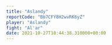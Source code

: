 ```yaml
---
title: "Aslandy"
reportCode: "Bb7CFY8H2wvRK6yZ"
player: "Aslandy"
fight: "Al'ar"
date: 2021-10-27T18:44:38.310000+00:00
---
```

